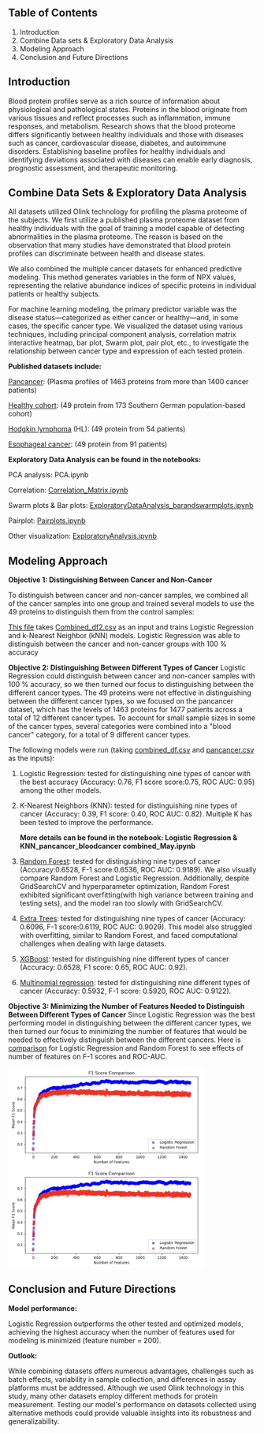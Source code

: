## Table of Contents
1. Introduction
2. Combine Data sets & Exploratory Data Analysis
3. Modeling Approach
4. Conclusion and Future Directions

## Introduction

Blood protein profiles serve as a rich source of information about physiological and pathological states. Proteins in the blood originate from various tissues and reflect processes such as inflammation, immune responses, and metabolism. Research shows that the blood proteome differs significantly between healthy individuals and those with diseases such as cancer, cardiovascular disease, diabetes, and autoimmune disorders. Establishing baseline profiles for healthy individuals and identifying deviations associated with diseases can enable early diagnosis, prognostic assessment, and therapeutic monitoring.

## Combine Data Sets & Exploratory Data Analysis

All datasets utilized Olink technology for profiling the plasma proteome of the subjects. 
We first utilize a published plasma proteome dataset from healthy individuals with the goal of training a model capable of detecting abnormalities in the plasma proteome. The reason is based on the observation that many studies have demonstrated that blood protein profiles can discriminate between health and disease states. 

We also combined the multiple cancer datasets for enhanced predictive modeling. This method generates variables in the form of NPX values, representing the relative abundance indices of specific proteins in individual patients or healthy subjects. 

For machine learning modeling, the primary predictor variable was the disease status—categorized as either cancer or healthy—and, in some cases, the specific cancer type. We visualized the dataset using various techniques, including principal component analysis, correlation matrix interactive heatmap, bar plot, Swarm plot, pair plot, etc., to investigate the relationship between cancer type and expression of each tested protein. 

**Published datasets include:**

[Pancancer](https://pmc.ncbi.nlm.nih.gov/articles/PMC10354027/): (Plasma profiles of 1463 proteins from more than 1400 cancer patients)

[Healthy cohort](https://pubs.acs.org/doi/full/10.1021/acs.jproteome.0c00641?casa_token=jmZDPVZOvegAAAAA%3ARv_oH-9X2AfOxbH826lXOOUjBr8xhagsxlecoH2jrUE_aaJUsM1bINZ_g4RxtZSuMI0B1D3th1VilHUy8w): (49 protein from 173 Southern German population-based cohort)

[Hodgkin lymphoma](https://aacrjournals.org/cancerrescommun/article/4/7/1726/746418) (HL): (49 protein from 54 patients)

[Esophageal cancer](https://pmc.ncbi.nlm.nih.gov/articles/PMC10836376/): (49 protein from 91 patients)

**Exploratory Data Analysis can be found in the notebooks:**

PCA analysis: PCA.ipynb

Correlation: [Correlation_Matrix.ipynb](DataCleaning_and_ExploratoryAnalysis/Correlation_Matrix.ipynb)

Swarm plots & Bar plots: [ExploratoryDataAnalysis_barandswarmplots.ipynb](DataCleaning_and_ExploratoryAnalysis/ExploratoryDataAnalysis_barandswarmplots.ipynb)

Pairplot: [Pairplots.ipynb](DataCleaning_and_ExploratoryAnalysis/Pairplots.ipynb)

Other visualization: [ExploratoryAnalysis.ipynb](DataCleaning_and_ExploratoryAnalysis/ExploratoryAnalysis.ipynb)


## Modeling Approach

**Objective 1: Distinguishing Between Cancer and Non-Cancer**

To distinguish between cancer and non-cancer samples, we combined all of the cancer samples into one group and trained several models to use the 49 proteins to distinguish them from the control samples:

[This file](RunningAll4Models_PF2.ipynb) takes [Combined_df2.csv](DataCleaning_and_ExploratoryAnalysis/Combined_df2.csv) as an input and trains Logistic Regression and k-Nearest Neighbor (kNN) models. Logistic Regression was able to distinguish between the cancer and non-cancer groups with 100 % accuracy


**Objective 2: Distinguishing Between Different Types of Cancer**
Logistic Regression could distinguish between cancer and non-cancer samples with 100 % accuracy, so we then turned our focus to distinguishing between the different cancer types. The 49 proteins were not effective in distinguishing between the different cancer types, so we focused on the pancancer dataset, which has the levels of 1463 proteins for 1477 patients across a total of 12 different cancer types. To account for small sample sizes in some of the cancer types, several categories were combined into a "blood cancer" category, for a total of 9 different cancer types. 

The following models were run (taking [combined_df.csv](DataCleaning_and_ExploratoryAnalysis/combined_df.csv) and [pancancer.csv](DataCleaning_and_ExploratoryAnalysis/pancancer.csv) as the inputs):

1. Logistic Regression: tested for distinguishing nine types of cancer with the best accuracy (Accuracy: 0.76, F1 score score:0.75, ROC AUC: 0.95) among the other models.

2. K-Nearest Neighbors (KNN): tested for distinguishing nine types of cancer (Accuracy: 0.39, F1 score: 0.40, ROC AUC: 0.82). Multiple K has been tested to improve the performance.

    **More details can be found in the notebook: Logistic Regression & KNN_pancancer_bloodcancer combined_May.ipynb**

3. [Random Forest](Modeling_Approaches/Objective_2_TypeOfCancer/Objective2_RandomForest&ExtraTrees.ipynb): tested for distinguishing nine types of cancer (Accuracy:0.6528, F-1 score:0.6536, ROC AUC: 0.9189). We also visually compare Random Forest and Logistic 
Regression. Additionally, despite GridSearchCV and hyperparameter optimization, Random Forest exhibited significant overfitting(with high variance between training and testing sets), and the model ran too slowly with GridSearchCV. 

4. [Extra Trees](Modeling_Approaches/Objective_2_TypeOfCancer/Objective2_RandomForest&ExtraTrees.ipynb): tested for distinguishing nine types of cancer (Accuracy: 0.6096, F-1 score:0.6119, ROC AUC: 0.9029). This model also struggled with overfitting, similar to Random Forest, and faced computational challenges when dealing with large datasets.

5. [XGBoost](RunningAll4Models_UPDATED_PF5.ipynb): tested for distinguishing nine different types of cancer (Accuracy: 0.6528, F1 score: 0.65, ROC AUC: 0.92). 

6. [Multinomial regression](https://github.com/parinazfathi/ErdosFall2024ProteinTeam/blob/main/Modeling_Approaches/Objective_2_TypeOfCancer/Multinomial_imputedkNN_updated.ipynb): tested for distinguishing nine different types of cancer (Accuracy: 0.5932, F-1 score: 0.5920, ROC AUC: 0.9122). 


**Objective 3: Minimizing the Number of Features Needed to Distinguish Between Different Types of Cancer**
Since Logistic Regression was the best performing model in distinguishing between the different cancer types, we then turned our focus to minimizing the number of features that would be needed to effectively distinguish between the different cancers. 
Here is [comparison](Modeling_Approaches/Objective_2_TypeOfCancer/Logistic&RandomForestVisualizations(num_features=all).ipynb) for Logistic Regression and Random Forest to see effects of number of features on F-1 scores and ROC-AUC.

<img width="400" alt="F-1Scores" src="Data/F-1Scores.png">  <img width="400" alt="ROC_AUC" src="Data/F-1Scores.png">


## Conclusion and Future Directions

**Model performance:**

Logistic Regression outperforms the other tested and optimized models, achieving the highest accuracy when the number of features used for modeling is minimized (feature number = 200).

**Outlook:**

While combining datasets offers numerous advantages, challenges such as batch effects, variability in sample collection, and differences in assay platforms must be addressed. Although we used Olink technology in this study, many other datasets employ different methods for protein measurement. Testing our model's performance on datasets collected using alternative methods could provide valuable insights into its robustness and generalizability.





